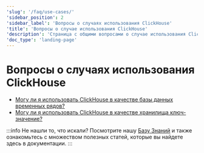 ```yaml
---
'slug': '/faq/use-cases/'
'sidebar_position': 2
'sidebar_label': 'Вопросы о случаях использования ClickHouse'
'title': 'Вопросы о случае использования ClickHouse'
'description': 'Страница с общими вопросами о случае использования ClickHouse'
'doc_type': 'landing-page'
---
```



# Вопросы о случаях использования ClickHouse

- [Могу ли я использовать ClickHouse в качестве базы данных временных рядов?](/knowledgebase/time-series)
- [Могу ли я использовать ClickHouse в качестве хранилища ключ-значение?](/knowledgebase/key-value)

:::info Не нашли то, что искали?
Посмотрите нашу [Базу Знаний](/knowledgebase/) и также ознакомьтесь с множеством полезных статей, которые вы найдете здесь в документации.
:::
